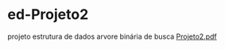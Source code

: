 # ed-Projeto2
projeto estrutura de dados arvore binária de busca
[Projeto2.pdf](https://github.com/user-attachments/files/20286245/Projeto2.pdf)
